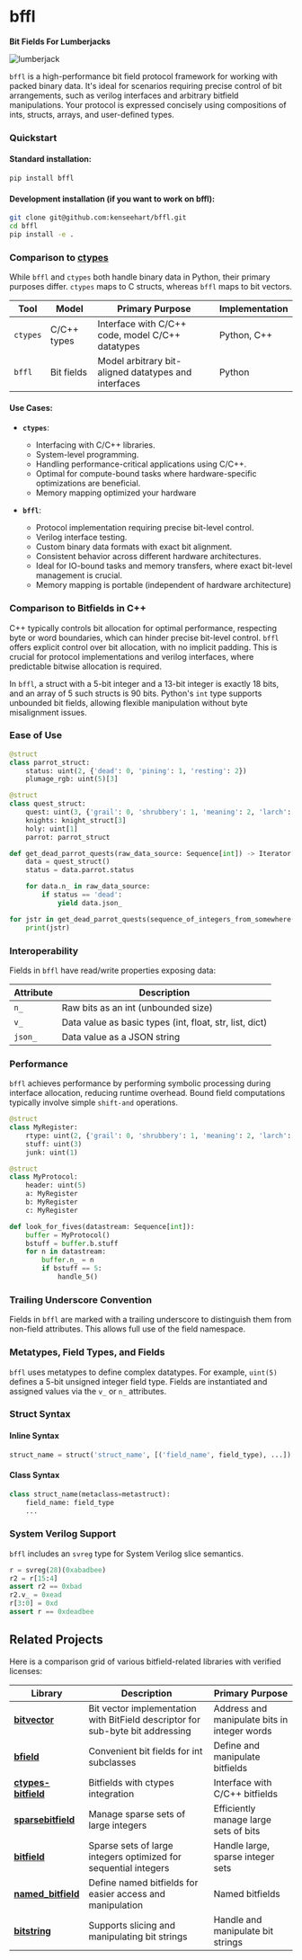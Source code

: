 
# bffl
**Bit Fields For Lumberjacks**

![lumberjack](https://raw.githubusercontent.com/kenseehart/bffl/main/images/bffl800.png)

`bffl` is a high-performance bit field protocol framework for working with packed binary data. It's ideal for scenarios requiring precise control of bit arrangements, such as verilog interfaces and arbitrary bitfield manipulations. Your protocol is expressed concisely using compositions of ints, structs, arrays, and user-defined types.

### Quickstart

#### Standard installation:

``` bash
pip install bffl
```

#### Development installation (if you want to work on bffl):

``` bash
git clone git@github.com:kenseehart/bffl.git
cd bffl
pip install -e .
```


### Comparison to [ctypes](https://docs.python.org/3/library/ctypes.html)

While `bffl` and `ctypes` both handle binary data in Python, their primary purposes differ. `ctypes` maps to C structs, whereas `bffl` maps to bit vectors.

| **Tool** | **Model** | **Primary Purpose** | **Implementation** |
|----------|-----------|---------------------|--------------------|
| `ctypes` | C/C++ types | Interface with C/C++ code, model C/C++ datatypes | Python, C++ |
| `bffl`   | Bit fields | Model arbitrary bit-aligned datatypes and interfaces | Python |

#### Use Cases:
- **`ctypes`**:
  - Interfacing with C/C++ libraries.
  - System-level programming.
  - Handling performance-critical applications using C/C++.
  - Optimal for compute-bound tasks where hardware-specific optimizations are beneficial.
  - Memory mapping optimized your hardware

- **`bffl`**:
  - Protocol implementation requiring precise bit-level control.
  - Verilog interface testing.
  - Custom binary data formats with exact bit alignment.
  - Consistent behavior across different hardware architectures.
  - Ideal for IO-bound tasks and memory transfers, where exact bit-level management is crucial.
  - Memory mapping is portable (independent of hardware architecture)

### Comparison to Bitfields in C++

C++ typically controls bit allocation for optimal performance, respecting byte or word boundaries, which can hinder precise bit-level control. `bffl` offers explicit control over bit allocation, with no implicit padding. This is crucial for protocol implementations and verilog interfaces, where predictable bitwise allocation is required.

In `bffl`, a struct with a 5-bit integer and a 13-bit integer is exactly 18 bits, and an array of 5 such structs is 90 bits. Python's `int` type supports unbounded bit fields, allowing flexible manipulation without byte misalignment issues.

### Ease of Use

```python
@struct
class parrot_struct:
    status: uint(2, {'dead': 0, 'pining': 1, 'resting': 2})
    plumage_rgb: uint(5)[3]

@struct
class quest_struct:
    quest: uint(3, {'grail': 0, 'shrubbery': 1, 'meaning': 2, 'larch': 3, 'gourd': 4})
    knights: knight_struct[3]
    holy: uint[1]
    parrot: parrot_struct

def get_dead_parrot_quests(raw_data_source: Sequence[int]) -> Iterator[str]:
    data = quest_struct()
    status = data.parrot.status

    for data.n_ in raw_data_source:
        if status == 'dead':
            yield data.json_

for jstr in get_dead_parrot_quests(sequence_of_integers_from_somewhere()):
    print(jstr)
```

### Interoperability

Fields in `bffl` have read/write properties exposing data:

| Attribute | Description |
|-----------|-------------|
| `n_`      | Raw bits as an int (unbounded size) |
| `v_`      | Data value as basic types (int, float, str, list, dict) |
| `json_`   | Data value as a JSON string |

### Performance

`bffl` achieves performance by performing symbolic processing during interface allocation, reducing runtime overhead. Bound field computations typically involve simple `shift-and` operations.

```python
@struct
class MyRegister:
    rtype: uint(2, {'grail': 0, 'shrubbery': 1, 'meaning': 2, 'larch': 3})
    stuff: uint(3)
    junk: uint(1)

@struct
class MyProtocol:
    header: uint(5)
    a: MyRegister
    b: MyRegister
    c: MyRegister

def look_for_fives(datastream: Sequence[int]):
    buffer = MyProtocol()
    bstuff = buffer.b.stuff
    for n in datastream:
        buffer.n_ = n
        if bstuff == 5:
            handle_5()
```

### Trailing Underscore Convention

Fields in `bffl` are marked with a trailing underscore to distinguish them from non-field attributes. This allows full use of the field namespace.

### Metatypes, Field Types, and Fields

`bffl` uses metatypes to define complex datatypes. For example, `uint(5)` defines a 5-bit unsigned integer field type. Fields are instantiated and assigned values via the `v_` or `n_` attributes.

### Struct Syntax

#### Inline Syntax
```python
struct_name = struct('struct_name', [('field_name', field_type), ...])
```

#### Class Syntax
```python
class struct_name(metaclass=metastruct):
    field_name: field_type
    ...
```

### System Verilog Support

`bffl` includes an `svreg` type for System Verilog slice semantics.

```python
r = svreg(28)(0xabadbee)
r2 = r[15:4]
assert r2 == 0xbad
r2.v_ = 0xead
r[3:0] = 0xd
assert r == 0xdeadbee
```

## Related Projects

Here is a comparison grid of various bitfield-related libraries with verified licenses:

| **Library** | **Description** | **Primary Purpose** |
|-------------|-----------------|---------------------|
| **[bitvector](https://github.com/JnyJny/bitvector)** | Bit vector implementation with BitField descriptor for sub-byte bit addressing | Address and manipulate bits in integer words |
| **[bfield](https://pypi.org/project/bfield)** | Convenient bit fields for int subclasses | Define and manipulate bitfields |
| **[ctypes-bitfield](https://pypi.org/project/ctypes-bitfield/)** | Bitfields with ctypes integration | Interface with C/C++ bitfields |
| **[sparsebitfield](https://pypi.org/project/sparsebitfield/)** | Manage sparse sets of large integers | Efficiently manage large sets of bits | JavaScript |
| **[bitfield](https://github.com/stestagg/bitfield)** | Sparse sets of large integers optimized for sequential integers | Handle large, sparse integer sets |
| **[named_bitfield](https://github.com/not-napoleon/named_bitfield)** | Define named bitfields for easier access and manipulation | Named bitfields |
| **[bitstring](https://github.com/scott-griffiths/bitstring)** | Supports slicing and manipulating bit strings | Handle and manipulate bit strings |

